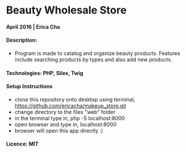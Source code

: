 # Beauty Wholesale Store
#### April 2016 | Erica Cha
#### Description:
- Program is made to catalog and organize beauty products. Features include searching products by types and also add new products.

#### Technologies: PHP, Silex, Twig

#### Setup Instructions

- clone this repository onto desktop using terminal, https://github.com/ericacha/makeup_store.git
- change directory to the files "web" folder
- in the terminal type in,  php -S localhost:8000
- open browser and type in, localhost:8000
- browser will open this app directly :)

#### Licence: MIT
